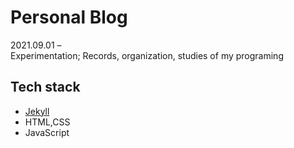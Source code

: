 # Personal Blog

2021.09.01 – <br/>
Experimentation; Records, organization, studies of my programing


## Tech stack

- [Jekyll](https://jekyllrb.com/docs/)
- HTML,CSS
- JavaScript
